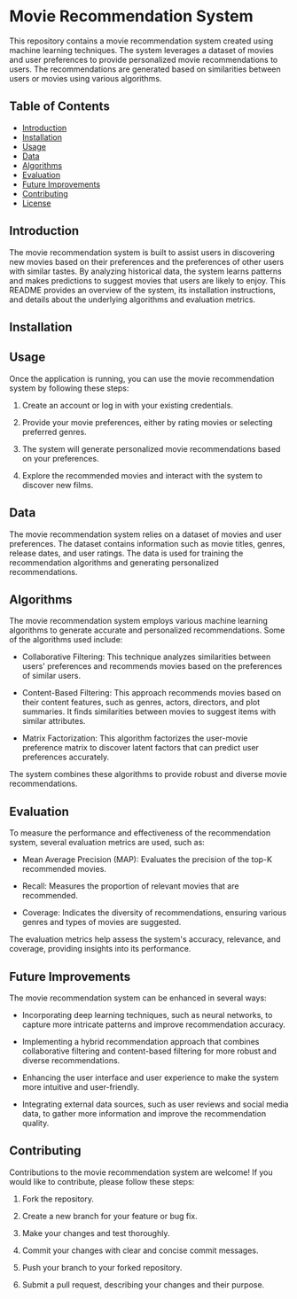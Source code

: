 # Movie Recommendation System

This repository contains a movie recommendation system created using machine learning techniques. The system leverages a dataset of movies and user preferences to provide personalized movie recommendations to users. The recommendations are generated based on similarities between users or movies using various algorithms.

## Table of Contents

- [Introduction](#introduction)
- [Installation](#installation)
- [Usage](#usage)
- [Data](#data)
- [Algorithms](#algorithms)
- [Evaluation](#evaluation)
- [Future Improvements](#future-improvements)
- [Contributing](#contributing)
- [License](#license)

## Introduction

The movie recommendation system is built to assist users in discovering new movies based on their preferences and the preferences of other users with similar tastes. By analyzing historical data, the system learns patterns and makes predictions to suggest movies that users are likely to enjoy. This README provides an overview of the system, its installation instructions, and details about the underlying algorithms and evaluation metrics.

## Installation

## Usage

Once the application is running, you can use the movie recommendation system by following these steps:

1. Create an account or log in with your existing credentials.

2. Provide your movie preferences, either by rating movies or selecting preferred genres.

3. The system will generate personalized movie recommendations based on your preferences.

4. Explore the recommended movies and interact with the system to discover new films.

## Data

The movie recommendation system relies on a dataset of movies and user preferences. The dataset contains information such as movie titles, genres, release dates, and user ratings. The data is used for training the recommendation algorithms and generating personalized recommendations.

## Algorithms

The movie recommendation system employs various machine learning algorithms to generate accurate and personalized recommendations. Some of the algorithms used include:

- Collaborative Filtering: This technique analyzes similarities between users' preferences and recommends movies based on the preferences of similar users.

- Content-Based Filtering: This approach recommends movies based on their content features, such as genres, actors, directors, and plot summaries. It finds similarities between movies to suggest items with similar attributes.

- Matrix Factorization: This algorithm factorizes the user-movie preference matrix to discover latent factors that can predict user preferences accurately.

The system combines these algorithms to provide robust and diverse movie recommendations.

## Evaluation

To measure the performance and effectiveness of the recommendation system, several evaluation metrics are used, such as:

- Mean Average Precision (MAP): Evaluates the precision of the top-K recommended movies.

- Recall: Measures the proportion of relevant movies that are recommended.

- Coverage: Indicates the diversity of recommendations, ensuring various genres and types of movies are suggested.

The evaluation metrics help assess the system's accuracy, relevance, and coverage, providing insights into its performance.

## Future Improvements

The movie recommendation system can be enhanced in several ways:

- Incorporating deep learning techniques, such as neural networks, to capture more intricate patterns and improve recommendation accuracy.

- Implementing a hybrid recommendation approach that combines collaborative filtering and content-based filtering for more robust and diverse recommendations.

- Enhancing the user interface and user experience to make the system more intuitive and user-friendly.

- Integrating external data sources, such as user reviews and social media data, to gather more information and improve the recommendation quality.

## Contributing

Contributions to the movie recommendation system are welcome! If you would like to contribute, please follow these steps:

1. Fork the repository.

2. Create a new branch for your feature or bug fix.

3. Make your changes and test thoroughly.

4. Commit your changes with clear and concise commit messages.

5. Push your branch to your forked repository.

6. Submit a pull request, describing your changes and their purpose.
